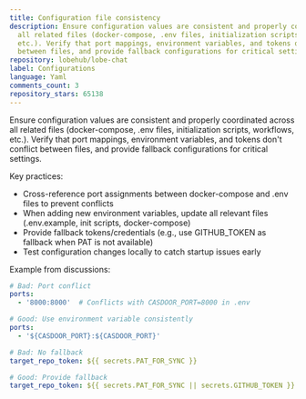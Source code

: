 ```yaml
---
title: Configuration file consistency
description: Ensure configuration values are consistent and properly coordinated across
  all related files (docker-compose, .env files, initialization scripts, workflows,
  etc.). Verify that port mappings, environment variables, and tokens don't conflict
  between files, and provide fallback configurations for critical settings.
repository: lobehub/lobe-chat
label: Configurations
language: Yaml
comments_count: 3
repository_stars: 65138
---
```


Ensure configuration values are consistent and properly coordinated across all related files (docker-compose, .env files, initialization scripts, workflows, etc.). Verify that port mappings, environment variables, and tokens don't conflict between files, and provide fallback configurations for critical settings.

Key practices:
- Cross-reference port assignments between docker-compose and .env files to prevent conflicts
- When adding new environment variables, update all relevant files (.env.example, init scripts, docker-compose)
- Provide fallback tokens/credentials (e.g., use GITHUB_TOKEN as fallback when PAT is not available)
- Test configuration changes locally to catch startup issues early

Example from discussions:
```yaml
# Bad: Port conflict
ports:
  - '8000:8000'  # Conflicts with CASDOOR_PORT=8000 in .env

# Good: Use environment variable consistently  
ports:
  - '${CASDOOR_PORT}:${CASDOOR_PORT}'
```

```yaml
# Bad: No fallback
target_repo_token: ${{ secrets.PAT_FOR_SYNC }}

# Good: Provide fallback
target_repo_token: ${{ secrets.PAT_FOR_SYNC || secrets.GITHUB_TOKEN }}
```